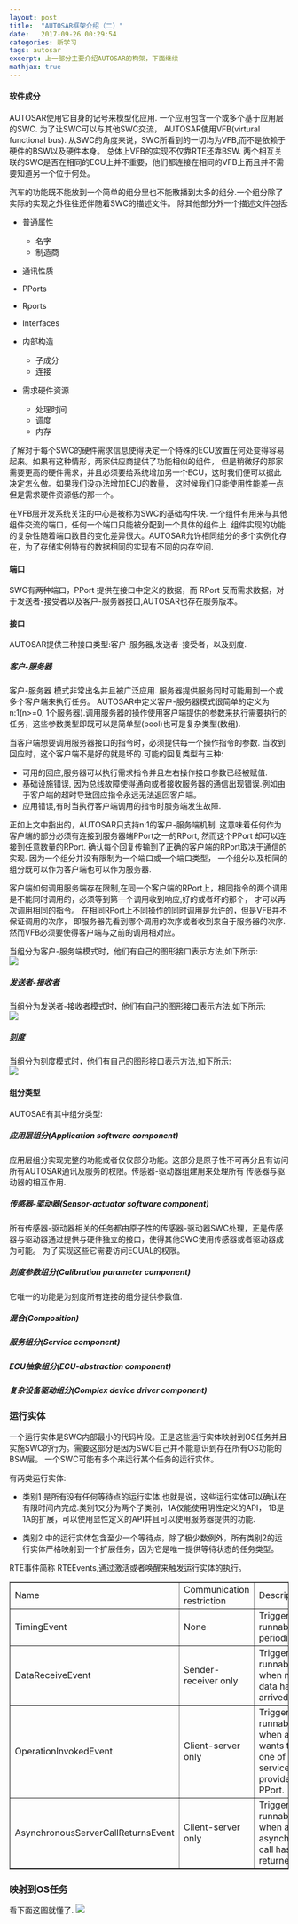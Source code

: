 ```yaml
---
layout: post
title:  "AUTOSAR框架介绍（二）" 
date:   2017-09-26 00:29:54
categories: 新学习
tags: autosar 
excerpt: 上一部分主要介绍AUTOSAR的构架，下面继续
mathjax: true
---
```


#### 软件成分

AUTOSAR使用它自身的记号来模型化应用. 一个应用包含一个或多个基于应用层的SWC. 为了让SWC可以与其他SWC交流，
AUTOSAR使用VFB(virtural functional bus). 从SWC的角度来说，SWC所看到的一切均为VFB,而不是依赖于硬件的BSW以及硬件本身。
总体上VFB的实现不仅靠RTE还靠BSW. 两个相互关联的SWC是否在相同的ECU上并不重要，他们都连接在相同的VFB上而且并不需要知道另一个位于何处。

汽车的功能既不能放到一个简单的组分里也不能散播到太多的组分.一个组分除了实际的实现之外往往还伴随着SWC的描述文件。
除其他部分外一个描述文件包括:

* 普通属性
  * 名字
  * 制造商

* 通讯性质
 * PPorts
 * Rports
 * Interfaces

* 内部构造
  * 子成分
  * 连接

* 需求硬件资源
  * 处理时间
  * 调度
  * 内存

了解对于每个SWC的硬件需求信息使得决定一个特殊的ECU放置在何处变得容易起来。如果有这种情形，两家供应商提供了功能相似的组件，
但是稍微好的那家需要更高的硬件需求，并且必须要给系统增加另一个ECU，这时我们便可以据此决定怎么做。如果我们没办法增加ECU的数量，
这时候我们只能使用性能差一点但是需求硬件资源低的那一个。

在VFB层开发系统关注的中心是被称为SWC的基础构件块. 一个组件有用来与其他组件交流的端口，任何一个端口只能被分配到一个具体的组件上.
组件实现的功能的复杂性随着端口数目的变化差异很大。AUTOSAR允许相同组分的多个实例化存在，为了存储实例特有的数据相同的实现有不同的内存空间.
#### 端口

SWC有两种端口，PPort 提供在接口中定义的数据，而 RPort 反而需求数据，对于发送者-接受者以及客户-服务器接口,AUTOSAR也存在服务版本。

#### 接口

AUTOSAR提供三种接口类型:客户-服务器,发送者-接受者，以及刻度.

##### 客户-服务器
 客户-服务器 模式非常出名并且被广泛应用. 服务器提供服务同时可能用到一个或多个客户端来执行任务。 AUTOSAR中定义客户-服务器模式很简单的定义为
n:1(n>=0, 1个服务器).调用服务器的操作使用客户端提供的参数来执行需要执行的任务，这些参数类型即既可以是简单型(bool)也可是复杂类型(数组).

当客户端想要调用服务器接口的指令时，必须提供每一个操作指令的参数. 当收到回应时，这个客户端不是好的就是坏的.可能的回复类型有三种:

* 可用的回应,服务器可以执行需求指令并且左右操作接口参数已经被赋值.
* 基础设施错误, 因为总线故障使得通向或者接收服务器的通信出现错误.例如由于客户端的超时导致回应指令永远无法返回客户端。
* 应用错误,有时当执行客户端调用的指令时服务端发生故障.

正如上文中指出的，AUTOSAR只支持n:1的客户-服务端机制. 这意味着任何作为客户端的部分必须有连接到服务器端PPort之一的RPort, 然而这个PPort 
却可以连接到任意数量的RPort. 确认每个回复传输到了正确的客户端的RPort取决于通信的实现. 因为一个组分并没有限制为一个端口或一个端口类型，
一个组分以及相同的组分既可以作为客户端也可以作为服务器.

客户端如何调用服务端存在限制,在同一个客户端的RPort上，相同指令的两个调用是不能同时调用的，必须等到第一个调用收到响应,好的或者坏的那个，
才可以再次调用相同的指令。 在相同RPort上不同操作的同时调用是允许的，但是VFB并不保证调用的次序，
即服务器先看到哪个调用的次序或者收到来自于服务器的次序. 然而VFB必须要使得客户端与之前的调用相对应。

当组分为客户-服务端模式时，他们有自己的图形接口表示方法,如下所示:  
![]({{site.url}}assets/autosar/graphical-c-s.png)

##### 发送者-接收者

当组分为发送者-接收者模式时，他们有自己的图形接口表示方法,如下所示:  
![]({{site.url}}assets/autosar/graphical-s-r.png)

##### 刻度

当组分为刻度模式时，他们有自己的图形接口表示方法,如下所示:  
![]({{site.url}}assets/autosar/graphical-c.png)

#### 组分类型
AUTOSAE有其中组分类型:

##### 应用层组分(Application software component)
应用层组分实现完整的功能或者仅仅部分功能。这部分是原子性不可再分且有访问所有AUTOSAR通讯及服务的权限。传感器-驱动器组建用来处理所有
传感器与驱动器的相互作用.
##### 传感器-驱动器(Sensor-actuator software component)
所有传感器-驱动器相关的任务都由原子性的传感器-驱动器SWC处理，正是传感器与驱动器通过提供与硬件独立的接口，使得其他SWC使用传感器或者驱动器成为可能。
为了实现这些它需要访问ECUAL的权限。
##### 刻度参数组分(Calibration parameter component)
它唯一的功能是为刻度所有连接的组分提供参数值.
##### 混合(Composition)
##### 服务组分(Service component)
##### ECU抽象组分(ECU-abstraction component)
##### 复杂设备驱动组分(Complex device driver component)

### 运行实体
一个运行实体是SWC内部最小的代码片段。正是这些运行实体映射到OS任务并且实施SWC的行为。需要这部分是因为SWC自己并不能意识到存在所有OS功能的BSW层。
一个SWC可能有多个来运行某个任务的运行实体。

有两类运行实体:

* 类别1 是所有没有任何等待点的运行实体.也就是说，这些运行实体可以确认在有限时间内完成.类别1又分为两个子类别，1A仅能使用阴性定义的API，
1B是1A的扩展，可以使用显性定义的API并且可以使用服务器提供的功能.

* 类别2 中的运行实体包含至少一个等待点，除了极少数例外，所有类别2的运行实体严格映射到一个扩展任务，因为它是唯一提供等待状态的任务类型。

RTE事件简称 RTEEvents,通过激活或者唤醒来触发运行实体的执行。

<table border="1">
<tr>
<td> Name     </td>
<td>Communication restriction </td>
<td> Description </td>
</tr>
<tr>
<td> TimingEvent  </td>
<td> None </td>
<td> Triggers a runnable periodically. </td>
</tr>
<tr>
<td> DataReceiveEvent  </td>
<td> Sender-receiver only  </td>
<td> Triggers a runnable when new data has arrived.</td>
</tr>
<tr>
<td>OperationInvokedEvent </td> 
<td>Client-server only</td>
<td> Triggers a runnable when a client wants to use one of its services provided on a PPort. </td>
</tr>
<tr>
<td>AsynchronousServerCallReturnsEvent </td>
<td>Client-server only  </td>
<td>Triggers a runnable when an asynchronous call has returned.</td>
</tr>
</table>

### 映射到OS任务
看下面这图就懂了.
![]({{site.url}}assets/autosar/mapping.png)
